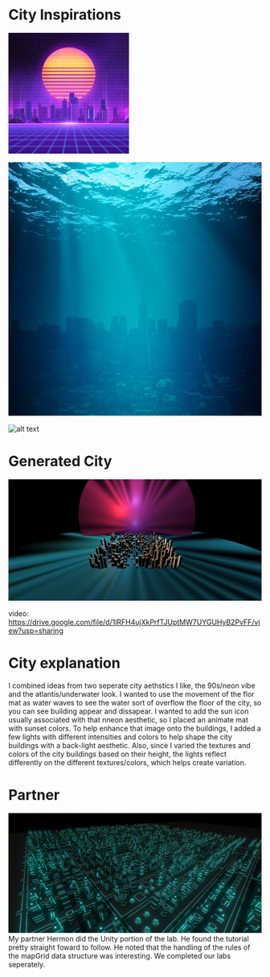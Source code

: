 # City Inspirations
![alt text](neoncity.jpg "neon")

![alt text](underwater-city.jpg "underwater")

![alt text](waterrays.jpg "water")

# Generated City
![alt text](city.png "city")

video: https://drive.google.com/file/d/1lRFH4ujXkPrfTJUptMW7UYGUHyB2PvFF/view?usp=sharing

# City explanation
I combined ideas from two seperate city aethstics I like, the 90s/neon vibe and the atlantis/underwater look. I wanted to use the movement of the flor mat as water waves to see the water sort of overflow the floor of the city, so you can see building appear and dissapear. I wanted to add the sun icon usually associated with that nneon aesthetic, so I placed an animate mat with sunset colors. To help enhance that image onto the buildings, I added a few lights with different intensities and colors to help shape the city buildings with a back-light aesthetic. Also, since I varied the textures and colors of the city buildings based on their height, the lights reflect differently on the different textures/colors, which helps create variation.

# Partner
![alt text](tron.png "tron")
My partner Hermon did the Unity portion of the lab. He found the tutorial pretty straight foward to follow. He noted that  the handling of the rules of the mapGrid data structure was interesting. We completed our labs seperately.